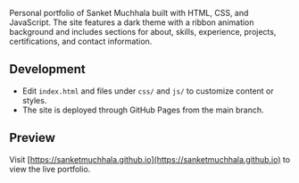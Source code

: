 Personal portfolio of Sanket Muchhala built with HTML, CSS, and JavaScript. The site features a dark theme with a ribbon animation background and includes sections for about, skills, experience, projects, certifications, and contact information.

## Development
- Edit `index.html` and files under `css/` and `js/` to customize content or styles.
- The site is deployed through GitHub Pages from the main branch.

## Preview
Visit [https://sanketmuchhala.github.io](https://sanketmuchhala.github.io) to view the live portfolio.